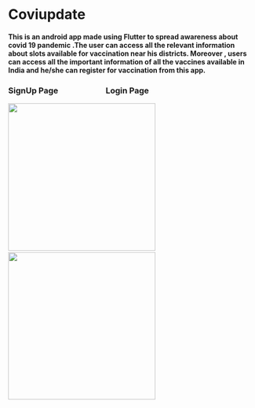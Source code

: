 # Coviupdate

#### This is an android app made using Flutter to spread awareness about covid 19 pandemic .The user can access all the relevant information about slots available for vaccination near his districts. Moreover , users can access all the important information of all the vaccines available in India and he/she can register for vaccination from this app.

### SignUp Page &nbsp; &nbsp; &nbsp; &nbsp; &nbsp; &nbsp; &nbsp; &nbsp; &nbsp; &nbsp; &nbsp; &nbsp;  Login Page 

<img src="https://user-images.githubusercontent.com/81025973/148761295-de145d9c-a123-4a00-aa2a-7a8b2d7eb653.jpeg" width=300 heigth=200>  &nbsp; &nbsp; &nbsp;
<img src="https://user-images.githubusercontent.com/81025973/148762934-e8106035-f3e9-4a8d-aba4-8b1cc9860856.jpeg" width=300 heigth=200>
